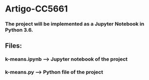 # Artigo-CC5661

### The project will be implemented as a Jupyter Notebook in Python 3.6.

## Files:
### k-means.ipynb --> Jupyter notebook of the project

### k-means.py --> Python file of the project
